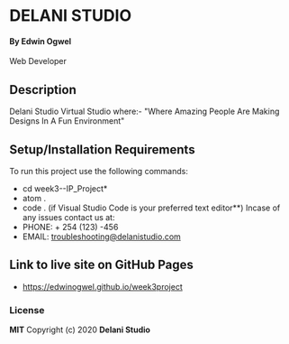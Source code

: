 #  DELANI STUDIO
#### By **Edwin Ogwel**
Web Developer
## Description
Delani Studio Virtual Studio where:- "Where Amazing People Are Making Designs In A Fun Environment"

## Setup/Installation Requirements
To run this project use the following commands: 
* cd week3--IP_Project*
* atom .
* code .  (if Visual Studio Code is your preferred text editor**)
Incase of any issues contact us at:
* PHONE: + 254 (123) -456
* EMAIL: troubleshooting@delanistudio.com

## Link to live site on GitHub Pages
* https://edwinogwel.github.io/week3project

### License
**MIT**
Copyright (c) 2020 **Delani Studio**  
